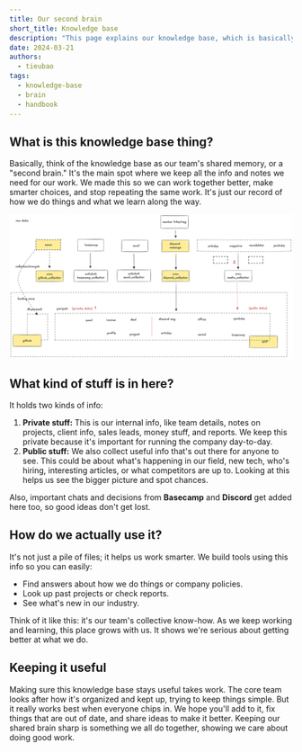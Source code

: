 ```yaml
---
title: Our second brain
short_title: Knowledge base
description: "This page explains our knowledge base, which is basically our team's shared brain where we keep important stuff. Using it helps us work smarter together and makes sure we don't lose good ideas or lessons learned."
date: 2024-03-21
authors:
  - tieubao
tags:
  - knowledge-base
  - brain
  - handbook
---
```


## What is this knowledge base thing?

Basically, think of the knowledge base as our team's shared memory, or a "second brain." It's the main spot where we keep all the info and notes we need for our work. We made this so we can work together better, make smarter choices, and stop repeating the same work. It's just our record of how we do things and what we learn along the way.

![knowledge base](assets/knowledge-base.webp)

## What kind of stuff is in here?

It holds two kinds of info:

1. **Private stuff:** This is our internal info, like team details, notes on projects, client info, sales leads, money stuff, and reports. We keep this private because it's important for running the company day-to-day.
2. **Public stuff:** We also collect useful info that's out there for anyone to see. This could be about what's happening in our field, new tech, who's hiring, interesting articles, or what competitors are up to. Looking at this helps us see the bigger picture and spot chances.

Also, important chats and decisions from **Basecamp** and **Discord** get added here too, so good ideas don't get lost.

## How do we actually use it?

It's not just a pile of files; it helps us work smarter. We build tools using this info so you can easily:

- Find answers about how we do things or company policies.
- Look up past projects or check reports.
- See what's new in our industry.

Think of it like this: it's our team's collective know-how. As we keep working and learning, this place grows with us. It shows we're serious about getting better at what we do.

## Keeping it useful

Making sure this knowledge base stays useful takes work. The core team looks after how it's organized and kept up, trying to keep things simple. But it really works best when everyone chips in. We hope you'll add to it, fix things that are out of date, and share ideas to make it better. Keeping our shared brain sharp is something we all do together, showing we care about doing good work.
